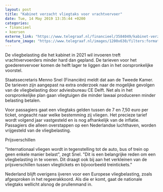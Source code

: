 ```yaml
---
layout: post
title: "Kabinet verzacht vliegtaks voor vrachtvervoer"
date: Tue, 14 May 2019 13:35:44 +0200
categories: 
- financieel 
- koersen 
externe_link: "https://www.telegraaf.nl/financieel/3584049/kabinet-verzacht-vliegtaks-voor-vrachtvervoer"
feature_image: "https://www.telegraaf.nl/images/1200x630/filters:format(jpeg):quality(80)/cdn-kiosk-api.telegraaf.nl/79337e8c-763c-11e9-9ee7-0218eaf05005.jpg"
---
```


<p class="intro">De vliegbelasting die het kabinet in 2021 wil invoeren treft vrachtvervoerders minder hard dan gepland. De tarieven voor het goederenvervoer komen de helft lager te liggen dan in het oorspronkelijke voorstel.</p> <p>Staatssecretaris Menno Snel (Financiën) meldt dat aan de Tweede Kamer. De tarieven zijn aangepast na extra onderzoek naar de mogelijke gevolgen van de vliegbelasting door adviesbureau CE Delft. Net als in het oorspronkelijke plan gaan vliegtuigen die minder lawaai produceren minder belasting betalen.</p><p>Voor passagiers gaat een vliegtaks gelden tussen de 7 en 7,50 euro per ticket, ongeacht naar welke bestemming zij vliegen. Het precieze tarief wordt volgend jaar vastgesteld en is nog afhankelijk van de inflatie. Passagiers die alleen overstappen op een Nederlandse luchthaven, worden vrijgesteld van de vliegbelasting.</p><p>Prijsverschillen</p><p>"Internationaal vliegen wordt in tegenstelling tot de auto, bus of trein op geen enkele manier belast", zegt Snel. "Dit is een belangrijke reden om een vliegbelasting in te voeren. Dit draagt ook bij aan het verkleinen van de prijsverschillen tussen vliegtickets en bijvoorbeeld treintickets."</p><p>Nederland blijft overigens ijveren voor een Europese vliegbelasting, zoals afgesproken in het regeerakkoord. Als die er komt, gaat de nationale vliegtaks wellicht alsnog de prullenmand in.</p>
